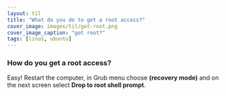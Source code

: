 ```yaml
---
layout: til
title: "What do you do to get a root access?"
cover_image: images/til/got-root.png
cover_image_caption: "got root?"
tags: [linus, ubuntu]
---
```


### How do you get a root access?

Easy! Restart the computer, in Grub menu choose **(recovery mode)** and on the next screen select **Drop to root shell prompt**.
